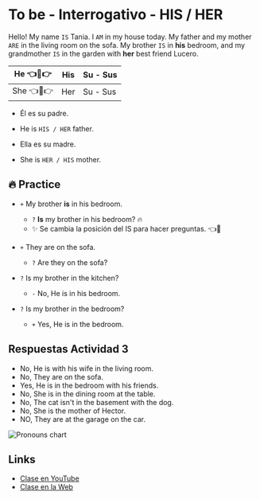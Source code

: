 # To be - Interrogativo - HIS / HER

Hello! My name `IS` Tania. I `AM`  in my house today. My
father and my mother `ARE` in the living room on the 
sofa. My brother `IS` in **his** bedroom, and my 
grandmother `IS` in the garden with **her** best friend Lucero.

|He 👈👀👉 |His |Su - Sus|
|----------|----|--------|
|She 👈👀👉 |Her |Su - Sus|

- Él es su padre.  
- He is `HIS / HER` father.

- Ella es su madre.  
- She is `HER / HIS` mother.

## 🔥 Practice

- `+` My brother **is** in his bedroom.
	- `?` **Is** my brother in his bedroom? 🔥
	- ✨ Se cambia la posición del IS para hacer preguntas. 👈👀

- `+` They are on the sofa.
	- `?` Are they on the sofa?

- `?` Is my brother in the kitchen?
	- `-` No, He is in his bedroom.

- `?` Is my brother in the bedroom?
	- `+` Yes, He is in the bedroom.

## Respuestas Actividad 3

- No, He is with his wife in the living room.
- No, They are on the sofa.
- Yes, He is in the bedroom with his friends.
- No, She is in the dining room at the table.
- No, The cat isn't in the basement with the dog.
- No, She is the mother of Hector.
- NO, They are at the garage on the car.

![Pronouns chart](https://i.postimg.cc/gcBW1MQq/pronouns-chart.jpg)

## Links

- [Clase en YouTube](https://www.youtube.com/watch?v=_BbUfWQiSO0&list=PLgrNDDl9MxYmUmf19zPiljdg8FKIRmP78&index=3)
- [Clase en la Web](https://www.pacho8a.com/ingl%C3%A9s/curso-ingl%C3%A9s-desde-cero/lecci%C3%B3n-3/)
